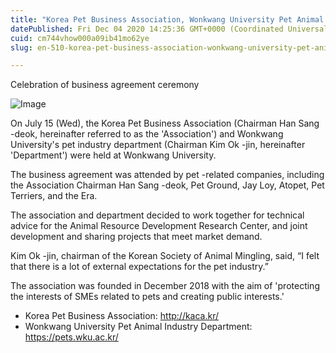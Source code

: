 ```yaml
---
title: "Korea Pet Business Association, Wonkwang University Pet Animal Industry Conclusion Conclusion with the Department of Pet Industry"
datePublished: Fri Dec 04 2020 14:25:36 GMT+0000 (Coordinated Universal Time)
cuid: cm744vhow000a09ib41mo62ye
slug: en-510-korea-pet-business-association-wonkwang-university-pet-animal-industry-conclusion-conclusion-with-the-department-of-pet-industry

---
```



Celebration of business agreement ceremony

![Image](https://cdn.hashnode.com/res/hashnode/image/upload/v1739499137004/b4ad306d-8f3a-4cbd-8166-c29ec751a6a1.jpeg)

On July 15 (Wed), the Korea Pet Business Association (Chairman Han Sang -deok, hereinafter referred to as the 'Association') and Wonkwang University's pet industry department (Chairman Kim Ok -jin, hereinafter 'Department') were held at Wonkwang University.

The business agreement was attended by pet -related companies, including the Association Chairman Han Sang -deok, Pet Ground, Jay Loy, Atopet, Pet Terriers, and the Era.

The association and department decided to work together for technical advice for the Animal Resource Development Research Center, and joint development and sharing projects that meet market demand.

Kim Ok -jin, chairman of the Korean Society of Animal Mingling, said, “I felt that there is a lot of external expectations for the pet industry.”

The association was founded in December 2018 with the aim of 'protecting the interests of SMEs related to pets and creating public interests.'

- Korea Pet Business Association: http://kaca.kr/
- Wonkwang University Pet Animal Industry Department: https://pets.wku.ac.kr/